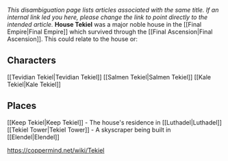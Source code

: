 *This disambiguation page lists articles associated with the same title.  If an internal link led you here, please change the link to point directly to the intended article.*
**House Tekiel** was a major noble house in the [[Final Empire\|Final Empire]] which survived through the [[Final Ascension\|Final Ascension]].
This could relate to the house or:

## Characters
[[Tevidian Tekiel\|Tevidian Tekiel]]
[[Salmen Tekiel\|Salmen Tekiel]]
[[Kale Tekiel\|Kale Tekiel]]
## Places
[[Keep Tekiel\|Keep Tekiel]] - The house's residence in [[Luthadel\|Luthadel]]
[[Tekiel Tower\|Tekiel Tower]] - A skyscraper being built in [[Elendel\|Elendel]]


https://coppermind.net/wiki/Tekiel